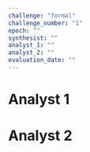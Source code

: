 ```yaml
---
challenge: "formal"
challenge_number: "1"
epoch: ""
synthesist: ""
analyst_1: ""
analyst_2: ""
evaluation_date: ""
---
```


# Analyst 1



  # Analyst 2

